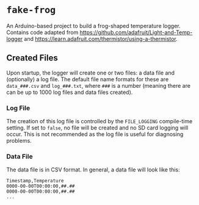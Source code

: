 # `fake-frog`

An Arduino-based project to build a frog-shaped temperature logger.
Contains code adapted from https://github.com/adafruit/Light-and-Temp-logger
and https://learn.adafruit.com/thermistor/using-a-thermistor.

## Created Files

Upon startup, the logger will create one or two files: a data file and
(optionally) a log file.  The default file name formats for these are
`data_###.csv` and `log_###.txt`, where `###` is a number (meaning
there are can be up to 1000 log files and data files created).

### Log File

The creation of this log file is controlled by the `FILE_LOGGING` compile-time
setting. If set to `false`, no file will be created and no SD card logging will
occur. This is not recommended as the log file is useful for diagnosing
problems.

### Data File

The data file is in CSV format. In general, a data file will look like this:

```
Timestamp,Temperature
0000-00-00T00:00:00,##.##
0000-00-00T00:00:00,##.##
...
```
